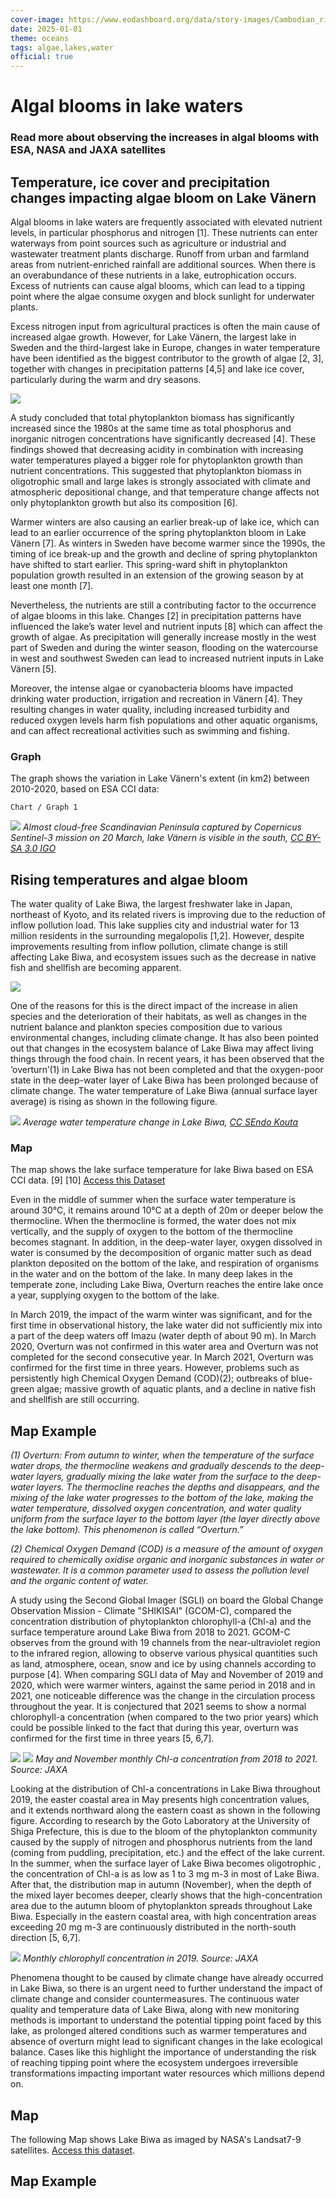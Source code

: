 ```yaml
---
cover-image: https://www.eodashboard.org/data/story-images/Cambodian_rivers.jpg
date: 2025-01-01
theme: oceans
tags: algae,lakes,water
official: true
---
```


#   Algal blooms in lake waters <!--{ as="img" mode="hero" src="https://www.eodashboard.org/data/story-images/Cambodian_rivers.jpg" }-->
### Read more about observing the increases in algal blooms with ESA, NASA and JAXA satellites <!--{ style="font-size:1.5rem;opacity:0.7;margin-top:1rem;" }-->

## Temperature, ice cover and precipitation changes impacting algae bloom on Lake Vänern

Algal blooms in lake waters are frequently associated with elevated nutrient levels, in particular phosphorus and nitrogen [1]. These nutrients can enter waterways from point sources such as agriculture or industrial and wastewater treatment plants discharge. Runoff from urban and farmland areas from nutrient-enriched rainfall are additional sources. When there is an overabundance of these nutrients in a lake, eutrophication occurs. Excess of nutrients can cause algal blooms, which can lead to a tipping point where the algae consume oxygen and block sunlight for underwater plants.

Excess nitrogen input from agricultural practices is often the main cause of increased algae growth. However, for Lake Vänern, the largest lake in Sweden and the third-largest lake in Europe, changes in water temperature have been identified as the biggest contributor to the growth of algae [2, 3], together with changes in precipitation patterns [4,5] and lake ice cover, particularly during the warm and dry seasons.

![](https://github.com/eurodatacube/eodash/blob/master/app/public/data/story-images/Eodashboard_lakevanern_2307112.png?raw=true)

A study concluded that total phytoplankton biomass has significantly increased since the 1980s at the same time as total phosphorus and inorganic nitrogen concentrations have significantly decreased [4]. These findings showed that decreasing acidity in combination with increasing water temperatures played a bigger role for phytoplankton growth than nutrient concentrations. This suggested that phytoplankton biomass in oligotrophic small and large lakes is strongly associated with climate and atmospheric depositional change, and that temperature change affects not only phytoplankton growth but also its composition [6].

Warmer winters are also causing an earlier break-up of lake ice, which can lead to an earlier occurrence of the spring phytoplankton bloom in Lake Vänern [7]. As winters in Sweden have become warmer since the 1990s, the timing of ice break-up and the growth and decline of spring phytoplankton have shifted to start earlier. This spring-ward shift in phytoplankton population growth resulted in an extension of the growing season by at least one month [7].

Nevertheless, the nutrients are still a contributing factor to the occurrence of algae blooms in this lake. Changes [2] in precipitation patterns have influenced the lake’s water level and nutrient inputs [8] which can affect the growth of algae. As precipitation will generally increase mostly in the west part of Sweden and during the winter season, flooding on the watercourse in west and southwest Sweden can lead to increased nutrient inputs in Lake Vänern [5].

Moreover, the intense algae or cyanobacteria blooms have impacted drinking water production, irrigation and recreation in Vänern [4]. They resulting changes in water quality, including increased turbidity and reduced oxygen levels harm fish populations and other aquatic organisms, and can affect recreational activities such as swimming and fishing.

### Graph

The graph shows the variation in Lake Vänern's extent (in km2) between 2010-2020, based on ESA CCI data:

    Chart / Graph 1
![](https://www.esa.int/var/esa/storage/images/esa_multimedia/images/2022/04/scandinavian_peninsula/24030319-2-eng-GB/Scandinavian_Peninsula_article.jpg)
*Almost cloud-free Scandinavian Peninsula captured by Copernicus Sentinel-3 mission on 20 March, lake Vänern is visible in the south, [CC BY-SA 3.0 IGO](https://www.esa.int/ESA_Multimedia/Terms_and_Conditions)*

## Rising temperatures and algae bloom

The water quality of Lake Biwa, the largest freshwater lake in Japan, northeast of Kyoto, and its related rivers is improving due to the reduction of inflow pollution load. This lake supplies city and industrial water for 13 million residents in the surrounding megalopolis [1,2]. However, despite improvements resulting from inflow pollution, climate change is still affecting Lake Biwa, and ecosystem issues such as the decrease in native fish and shellfish are becoming apparent.

![](https://github.com/eurodatacube/eodash/blob/master/app/public/data/story-images/Eodashboard_lakebiwa_2307112.png?raw=true)

One of the reasons for this is the direct impact of the increase in alien species and the deterioration of their habitats, as well as changes in the nutrient balance and plankton species composition due to various environmental changes, including climate change. It has also been pointed out that changes in the ecosystem balance of Lake Biwa may affect living things through the food chain. In recent years, it has been observed that the ‘overturn’(1) in Lake Biwa has not been completed and that the oxygen-poor state in the deep-water layer of Lake Biwa has been prolonged because of climate change. The water temperature of Lake Biwa (annual surface layer average) is rising as shown in the following figure.

![](https://github.com/eurodatacube/eodash/blob/master/app/public/data/story-images/Inland_lakes_water_temp_Biwa.jpg?raw=true)
*Average water temperature change in Lake Biwa, [CC SEndo Kouta](http://endoh7735.sakura.ne.jp/biwako/warming.htm)*

### Map

The map shows the lake surface temperature for lake Biwa based on ESA CCI data. [9] [10] [Access this Dataset](https://eodashboard.org/explore?search=Lake+Biwa%3A+Surface+Water+Temperature&x=15146872.04727&y=4190727.05511&z=9.7556&indicator=Lakes_SWT&poi=Biwa-Lakes_SWT)

Even in the middle of summer when the surface water temperature is around 30°C, it remains around 10°C at a depth of 20m or deeper below the thermocline. When the thermocline is formed, the water does not mix vertically, and the supply of oxygen to the bottom of the thermocline becomes stagnant. In addition, in the deep-water layer, oxygen dissolved in water is consumed by the decomposition of organic matter such as dead plankton deposited on the bottom of the lake, and respiration of organisms in the water and on the bottom of the lake. In many deep lakes in the temperate zone, including Lake Biwa, Overturn reaches the entire lake once a year, supplying oxygen to the bottom of the lake.

In March 2019, the impact of the warm winter was significant, and for the first time in observational history, the lake water did not sufficiently mix into a part of the deep waters off Imazu (water depth of about 90 m). In March 2020, Overturn was not confirmed in this water area and Overturn was not completed for the second consecutive year. In March 2021, Overturn was confirmed for the first time in three years. However, problems such as persistently high Chemical Oxygen Demand (COD)(2); outbreaks of blue-green algae; massive growth of aquatic plants, and a decline in native fish and shellfish are still occurring.

## Map Example <!--{as="eox-map" style="width: 100%; height: 500px;" layers='[{"type":"Tile","properties":{"id":"Overlay labels"},"source":{"type":"XYZ","urls":["//s2maps-tiles.eu/wmts/1.0.0/overlay_base_bright_3857/default/g/{z}/{y}/{x}.jpg"]}},{"type":"Tile","properties":{"id":"Lakes_SWT_surface_water_temperature"},"source":{"type":"TileWMS","urls":["https://services.sentinel-hub.com/ogc/wms/0635c213-17a1-48ee-aef7-9d1731695a54"],"params":{"layers":"LAKES_SURFACE_WATER_TEMPERATURE","styles":"","format":"image/png"}}},{"type":"Tile","properties":{"id":"Terrain light"},"source":{"type":"XYZ","urls":["//s2maps-tiles.eu/wmts/1.0.0/terrain-light_3857/default/g/{z}/{y}/{x}.jpg"]}}]' zoom="9.755600344264382" center=[136.06666666666666,35.197308803042446] }-->

*(1) Overturn: From autumn to winter, when the temperature of the surface water drops, the thermocline weakens and gradually descends to the deep-water layers, gradually mixing the lake water from the surface to the deep-water layers. The thermocline reaches the depths and disappears, and the mixing of the lake water progresses to the bottom of the lake, making the water temperature, dissolved oxygen concentration, and water quality uniform from the surface layer to the bottom layer (the layer directly above the lake bottom). This phenomenon is called “Overturn.”*

*(2) Chemical Oxygen Demand (COD) is a measure of the amount of oxygen required to chemically oxidise organic and inorganic substances in water or wastewater. It is a common parameter used to assess the pollution level and the organic content of water.*

A study using the Second Global Imager (SGLI) on board the Global Change Observation Mission - Climate "SHIKISAI" (GCOM-C), compared the concentration distribution of phytoplankton chlorophyll-a (Chl-a) and the surface temperature around Lake Biwa from 2018 to 2021. GCOM-C observes from the ground with 19 channels from the near-ultraviolet region to the infrared region, allowing to observe various physical quantities such as land, atmosphere, ocean, snow and ice by using channels according to purpose [4]. When comparing SGLI data of May and November of 2019 and 2020, which were warmer winters, against the same period in 2018 and in 2021, one noticeable difference was the change in the circulation process throughout the year. It is conjectured that 2021 seems to show a normal chlorophyll-a concentration (when compared to the two prior years) which could be possible linked to the fact that during this year, overturn was confirmed for the first time in three years [5, 6,7].

![](https://github.com/eurodatacube/eodash/blob/master/app/public/data/story-images/Inland_lakes_chl_concentration_biwa.png?raw=true)
![](https://github.com/eurodatacube/eodash/blob/master/app/public/data/story-images/Inland_lakes_chl_concentration_biwa_legend.png?raw=true)
*May and November monthly Chl-a concentration from 2018 to 2021. Source: JAXA*

Looking at the distribution of Chl-a concentrations in Lake Biwa throughout 2019, the easter coastal area in May presents high concentration values, and it extends northward along the eastern coast as shown in the following figure. According to research by the Goto Laboratory at the University of Shiga Prefecture, this is due to the bloom of the phytoplankton community caused by the supply of nitrogen and phosphorus nutrients from the land (coming from puddling, precipitation, etc.) and the effect of the lake current. In the summer, when the surface layer of Lake Biwa becomes oligotrophic , the concentration of Chl-a is as low as 1 to 3 mg m-3 in most of Lake Biwa. After that, the distribution map in autumn (November), when the depth of the mixed layer becomes deeper, clearly shows that the high-concentration area due to the autumn bloom of phytoplankton spreads throughout Lake Biwa. Especially in the eastern coastal area, with high concentration areas exceeding 20 mg m-3 are continuously distributed in the north-south direction [5, 6,7].

![](https://github.com/eurodatacube/eodash/blob/master/app/public/data/story-images/Inland_lakes_monthly_chl_concentration_2019.png?raw=true)
*Monthly chlorophyll concentration in 2019. Source: JAXA*

Phenomena thought to be caused by climate change have already occurred in Lake Biwa, so there is an urgent need to further understand the impact of climate change and consider countermeasures. The continuous water quality and temperature data of Lake Biwa, along with new monitoring methods is important to understand the potential tipping point faced by this lake, as prolonged altered conditions such as warmer temperatures and absence of overturn might lead to significant changes in the lake ecological balance. Cases like this highlight the importance of understanding the risk of reaching tipping point where the ecosystem undergoes irreversible transformations impacting important water resources which millions depend on.

## Map
The following Map shows Lake Biwa as imaged by NASA's Landsat7-9 satellites. [Access this dataset](https://eodashboard.org/explore?poi=NLK_lake_biwa-NLK&search=Lake+Biwa%3A+Landsat&x=15305861.16017&y=4103996.71911&z=8.96936).

## Map Example <!--{as="eox-map" style="width: 100%; height: 500px;" layers='[{"type":"Tile","properties":{"id":"Overlay labels"},"source":{"type":"XYZ","urls":["//s2maps-tiles.eu/wmts/1.0.0/overlay_base_bright_3857/default/g/{z}/{y}/{x}.jpg"]}},{"type":"Tile","properties":{"id":"NLK_lake_biwa-2023-03-19T01:28:30Z"},"source":{"type":"XYZ","urls":["https://openveda.cloud/api/raster/collections/landsat-c2l2-sr-lakes-lake-biwa/items/LC08_L2SP_109036_20230319_02_T1/tiles/WebMercatorQuad/{z}/{x}/{y}?&assets=red&assets=green&assets=blue&color_formula=gamma+RGB+2.7%2C+saturation+1.5%2C+sigmoidal+RGB+15+0.55&no_data=0"]}},{"type":"Tile","properties":{"id":"Terrain light"},"source":{"type":"XYZ","urls":["//s2maps-tiles.eu/wmts/1.0.0/terrain-light_3857/default/g/{z}/{y}/{x}.jpg"]}}]' zoom="7.7147113573639645" center=[136.65322679499997,34.42995106686193] }-->



